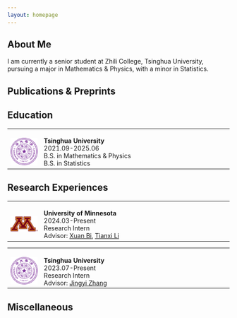 ```yaml
---
layout: homepage
---
```


<h2><div id="about">About Me</div></h2>

I am currently a senior student at Zhili College, Tsinghua University, pursuing a major in Mathematics & Physics, with a minor in Statistics.

<h2><div id="pub">Publications & Preprints</div></h2>



<h2><div id="education">Education</div></h2>

<table frame=void rules=none>
    <tr>
        <td width="15%">
            <br>
            <img src="thu.svg">
        </td>
        <td>
            <br>
            <b> Tsinghua University</b>
            <br>
            2021.09-2025.06
            <br>
            B.S. in Mathematics & Physics
            <br>
            B.S. in Statistics
            <br>
        </td>
    </tr>
</table>

<h2><div id="research experiences">Research Experiences</div></h2>

<table frame=void rules=none>
    <tr>
        <td width="15%">
            <br>
            <img src="umn.svg">
        </td>
        <td>
            <br>
            <b> University of Minnesota</b>
            <br>
            2024.03-Present
            <br>
            Research Intern
            <br>
            Advisor: <a href="https://sites.google.com/site/xuanbigts/home">Xuan Bi</a>, <a href="https://sites.google.com/view/tianxili-homepage/home">Tianxi Li</a>
            <br>
        </td>
    </tr>
</table>

<table frame=void rules=none>
    <tr>
        <td width="15%">
            <br>
            <img src="thu.svg">
        </td>
        <td>
            <br>
            <b> Tsinghua University</b>
            <br>
            2023.07-Present
            <br>
            Research Intern
            <br>
            Advisor: <a href="https://www.stat.tsinghua.edu.cn/teachers/jingyizhang/">Jingyi Zhang</a>
            <br>
        </td>
    </tr>
</table>


<h2><div id="other">Miscellaneous</div></h2>
